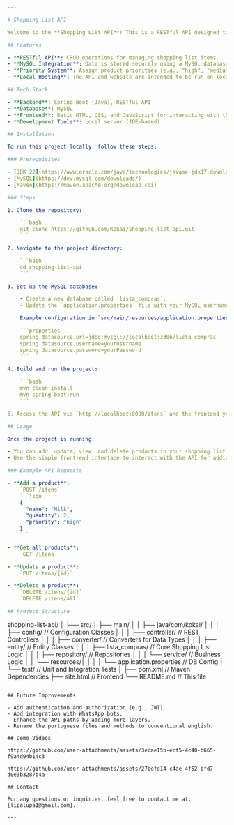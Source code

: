 ```yaml
---

# Shopping List API

Welcome to the **Shopping List API**! This is a RESTful API designed to manage a shopping list with seamless integration to a MySQL database. It includes a simple front-end for adding products, making it ideal for demonstration purposes in local development environments.

## Features

- **RESTful API**: CRUD operations for managing shopping list items.
- **MySQL Integration**: Data is stored securely using a MySQL database.
- **Priority System**: Assign product priorities (e.g., "high", "medium", "low") which are stored as byte values.
- **Local Hosting**: The API and website are intended to be run on local development servers, such as those provided by IDEs (e.g., IntelliJ, Eclipse).

## Tech Stack

- **Backend**: Spring Boot (Java), RESTful API
- **Database**: MySQL
- **Frontend**: Basic HTML, CSS, and JavaScript for interacting with the API
- **Development Tools**: Local server (IDE-based)

## Installation

To run this project locally, follow these steps:

### Prerequisites

- [JDK 22](https://www.oracle.com/java/technologies/javase-jdk17-downloads.html)
- [MySQL](https://dev.mysql.com/downloads/)
- [Maven](https://maven.apache.org/download.cgi)

### Steps

1. Clone the repository:

    ```bash
    git clone https://github.com/K0kai/shopping-list-api.git
    ```

2. Navigate to the project directory:

    ```bash
    cd shopping-list-api
    ```

3. Set up the MySQL database:

    - Create a new database called `lista_compras`.
    - Update the `application.properties` file with your MySQL username, password, and database URL.

    Example configuration in `src/main/resources/application.properties`:

    ```properties
    spring.datasource.url=jdbc:mysql://localhost:3306/lista_compras
    spring.datasource.username=yourUsername
    spring.datasource.password=yourPassword
    ```

4. Build and run the project:

    ```bash
    mvn clean install
    mvn spring-boot:run
    ```

5. Access the API via `http://localhost:8080/itens` and the frontend you can access by using a live server or an IDE to run the html file and adding your port to the access origins in the controller and the `WebConfig`.

## Usage

Once the project is running:

- You can add, update, view, and delete products in your shopping list using the provided API endpoints.
- Use the simple front-end interface to interact with the API for adding products.

### Example API Requests

- **Add a product**:  
    `POST /itens`
    ```json
    {
      "name": "Milk",
      "quantity": 2,
      "priority": "high"
    }
    ```

- **Get all products**:  
    `GET /itens`

- **Update a product**:  
    `PUT /itens/{id}`

- **Delete a product**:  
    `DELETE /itens/{id}`
	`DELETE /itens/all`

## Project Structure

```
shopping-list-api/
│
├── src/
│   ├── main/
│   │   ├── java/com/kokai/
│   │   │   ├── config/       // Configuration Classes
│   │   │   ├── controller/   // REST Controllers
│   │   │   ├── converter/    // Converters for Data Types
│   │   │   ├── entity/       // Entity Classes
│   │   │   ├── lista_compras/ // Core Shopping List Logic
│   │   │   ├── repository/   // Repositories
│   │   │   └── service/      // Business Logic
│   │   └── resources/│   │ 
│   │       └── application.properties  // DB Config
│   └── test/                 // Unit and Integration Tests
│
├── pom.xml                 // Maven Dependencies
├── site.html               // Frontend
└── README.md               // This file
```

## Future Improvements

- Add authentication and authorization (e.g., JWT).
- Add integration with WhatsApp bots.
- Enhance the API paths by adding more layers.
- Rename the portuguese files and methods to conventional english.

## Demo Videos

https://github.com/user-attachments/assets/3ecae15b-ecf5-4c40-b665-f9a4d94b14c3

https://github.com/user-attachments/assets/27befd14-c4ae-4f52-bfd7-d0e3b3287b4a

## Contact

For any questions or inquiries, feel free to contact me at: [lipalupa1@gmail.com].

---
```

